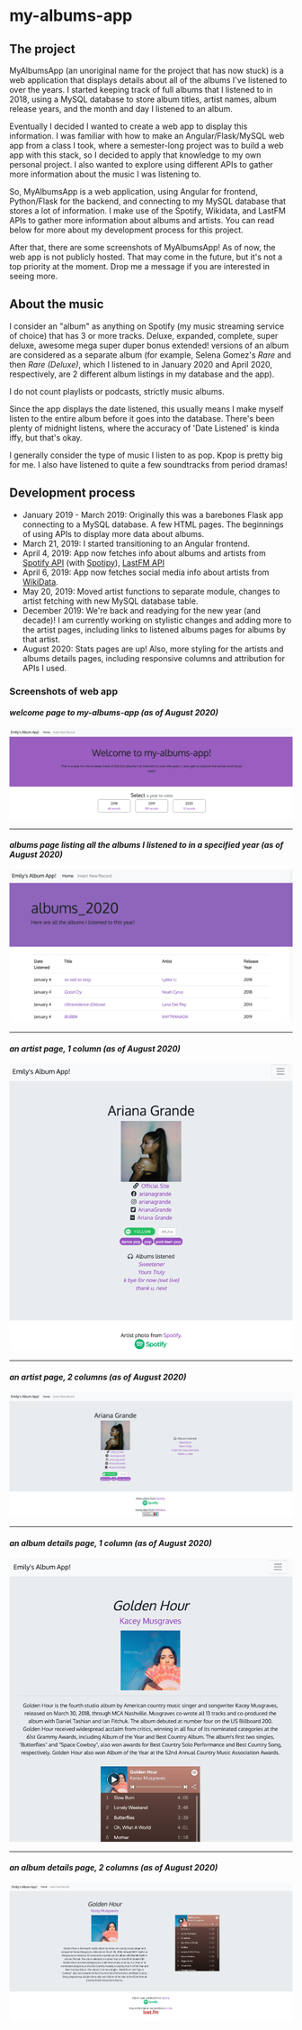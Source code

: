 # my-albums-app

## The project
MyAlbumsApp (an unoriginal name for the project that has now stuck) is a web application that displays details about all of the albums I've listened to over the years. I started keeping track of full albums that I listened to in 2018, using a MySQL database to store album titles, artist names, album release years, and the month and day I listened to an album.

Eventually I decided I wanted to create a web app to display this information. I was familiar with how to make an Angular/Flask/MySQL web app from a class I took, where a semester-long project was to build a web app with this stack, so I decided to apply that knowledge to my own personal project. I also wanted to explore using different APIs to gather more information about the music I was listening to.

So, MyAlbumsApp is a web application, using Angular for frontend, Python/Flask for the backend, and connecting to my MySQL database that stores a lot of information. I make use of the Spotify, Wikidata, and LastFM APIs to gather more information about albums and artists. You can read below for more about my development process for this project.

After that, there are some screenshots of MyAlbumsApp! As of now, the web app is not publicly hosted. That may come in the future, but it's not a top priority at the moment. Drop me a message if you are interested in seeing more.

## About the music
I consider an "album" as anything on Spotify (my music streaming service of choice) that has 3 or more tracks. Deluxe, expanded, complete, super deluxe, awesome mega super duper bonus extended! versions of an album are considered as a separate album (for example, Selena Gomez's *Rare* and then *Rare (Deluxe)*, which I listened to in January 2020 and April 2020, respectively, are 2 different album listings in my database and the app).

I do not count playlists or podcasts, strictly music albums.

Since the app displays the date listened, this usually means I make myself listen to the entire album before it goes into the database. There's been plenty of midnight listens, where the accuracy of 'Date Listened' is kinda iffy, but that's okay.

I generally consider the type of music I listen to as pop. Kpop is pretty big for me. I also have listened to quite a few soundtracks from period dramas!

## Development process
- January 2019 - March 2019: Originally this was a barebones Flask app connecting to a MySQL database. A few HTML pages. The beginnings of using APIs to display more data about albums.
- March 21, 2019: I started transitioning to an Angular frontend.
- April 4, 2019: App now fetches info about albums and artists from [Spotify API](https://developer.spotify.com/documentation/web-api/) (with [Spotipy](https://spotipy.readthedocs.io/en/latest/)), [LastFM API](https://www.last.fm/api)
- April 6, 2019: App now fetches social media info about artists from [WikiData](https://www.wikidata.org/wiki/Wikidata:Main_Page).
- May 20, 2019: Moved artist functions to separate module, changes to artist fetching with new MySQL database table.
- December 2019: We're back and readying for the new year (and decade)! I am currently working on stylistic changes and adding more to the artist pages, including links to listened albums pages for albums by that artist.
- August 2020: Stats pages are up! Also, more styling for the artists and albums details pages, including responsive columns and attribution for APIs I used.


### Screenshots of web app
#### *welcome page to my-albums-app (as of August 2020)*  
![Welcome page to my-albums-app (as of August 2020)](readme-img/welcomepage_screenshot.png)
<hr>

#### *albums page listing all the albums I listened to in a specified year (as of August 2020)*
![Example albums page (as of August 2020)](readme-img/yearlyalbums_screenshot.png)
<hr>


#### *an artist page, 1 column (as of August 2020)*  
![Example artist page, 1 column (as of August 2020)](readme-img/artist_screenshot.png)
<hr>

#### *an artist page, 2 columns (as of August 2020)*  
![Example artist page, widescreen (2 column) (as of August 2020)](readme-img/artist_widescreen_screenshot.png)
<hr>

#### *an album details page, 1 column (as of August 2020)*  
![Example album details page, 1 column (as of August 2020)](readme-img/album_screenshot.png)
<hr>

#### *an album details page, 2 columns (as of August 2020)*  
![Screenshot of the welcome page to my-albums-app (as of August 2020)](readme-img/album_widescreen_screenshot.png)
